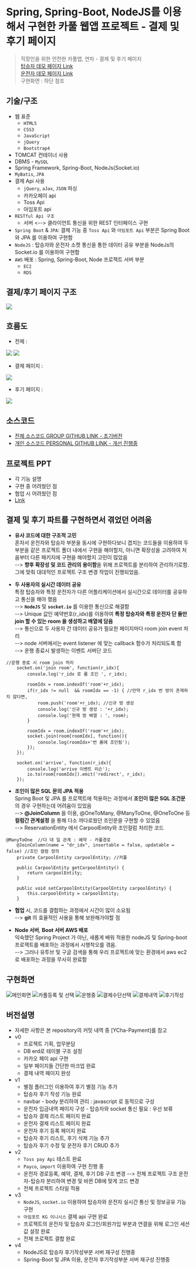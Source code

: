 # Spring, Spring-Boot, NodeJS를 이용해서 구현한 카풀 웹앱 프로젝트 - 결제 및 후기 페이지
> 직장인을 위한 안전한 카풀앱, 연차 - 결제 및 후기 페이지 <br>
> [탑승자 데모 페이지 Link](http://13.125.252.85:8080/passenger/) <br>
> [운전자 데모 페이지 Link](http://13.125.252.85:8080/driver/) <br>
> 구현화면 : 하단 참조

## 기술/구조
* 웹 표준 
    * `HTML5`
    * `CSS3`
    * `JavaScript`
    * `jQuery`
    * `Bootstrap4`
* TOMCAT 컨테이너 사용
* DBMS - `MySQL`
* Spring Framework, Spring-Boot, NodeJs(Socket.io)
* `MyBatis`, `JPA`
* 결제 Api 사용 
    * `jQuery`, `aJax`, `JSON` 파싱
    * 카카오페이 api
    * Toss Api 
    * 아임포트 api
* `RESTful Api 구조`  
    * 서버 <--> 클라이언트 통신을 위한 REST 인터페이스 구현
* `Spring Boot` & `JPA`: 결제 기능 중 `Toss Api` 와 `아임포트 Api` 부분은 Spring Boot 와 JPA 를 이용하여 구현함 
* `NodeJS` : 탑승자와 운전자 소켓 통신을 통한 데이터 공유 부분을 NodeJs의 Socket.io 를 이용하여 구현함 
* `AWS` 배포 : Spring, Spring-Boot, Node 프로젝트 서버 부분
    * `EC2`
    * `RDS` 

## 결제/후기 페이지 구조
<img src="https://github.com/Miniminis/BBCar/blob/master/ycar_screenshots/YCAR.png">

## 흐름도
* 전체 : 
<img src="https://github.com/Miniminis/BBCar/blob/master/ycar_screenshots/driver_flow.png">
<img src="https://github.com/Miniminis/BBCar/blob/master/ycar_screenshots/passenger_flow.png">

* 결제 페이지 : 
<img src="https://github.com/Miniminis/BBCar/blob/master/payment.png">

* 후기 페이지 : 
<img src="https://github.com/Miniminis/BBCar/blob/master/review.png">

## 소스코드 
* [전체 소스코드 GROUP GITHUB LINK - 초기버전](https://github.com/mand2/y-car-project)
* [개인 소스코드 PERSONAL GITHUB LINK - 개선 진행중](https://github.com/Miniminis/BBCar/tree/master/Ycar-All-Project-v2)  
 
## 프로젝트 PPT 
* 각 기능 설명 
* 구현 중 어려웠던 점 
* 협업 시 어려웠던 점
* [Link](https://docs.google.com/presentation/d/1_1OVTik6grzxKbo3_WMnwzl9_Jl6KYHD/edit)

## 결제 및 후기 파트를 구현하면서 겪었던 어려움 
* **유사 코드에 대한 구조적 고민** <br>
혼자서 운전자와 탑승자 부분을 동시에 구현하다보니 겹치는 코드들을 이용하여 두 부분을 같은 프로젝트 폴더 내에서 구현을 해야할지, 아니면 확장성을 고려하여 처음부터 다른 패키지에 구현을 해야할지 고민이 많았음 <br>
--> **향후 확장성 및 코드 관리의 용이함**을 위해 프로젝트를 분리하여 관리하기로함. 그에 맞춰 대대적인 프로젝트 구조 변경 작업이 진행되었음.  <br>

* **두 사용자의 실시간 데이터 공유** <br>
특정 탑승자와 특정 운전자가 다른 어플리케이션에서 실시간으로 데이터를 공유하고 통신을 해야 했음 <br>
--> **`NodeJS`** 및 **`socket.io`** 를 이용한 통신으로 해결함 <br>
--> Unique 값인 예약번호(r_idx)를 이용하여 **특정 탑승자와 특정 운전자 단 둘만 join 할 수 있는 room 을 생성하고 배열에 담음** <br>
--> 통신으로 두 사용자 간 데이터 공유가 필요한 페이지마다 room join event 처리 <br>
--> node 서버에서는 event listener 에 맞는 callback 함수가 처리되도록 함 <br>
--> 운행 종료시 발생하는 이벤트 서버단 코드 <br>
```
//운행 종료 시 room join 처리
    socket.on('join room', function(r_idx){
        console.log('r_idx 로 룸 조인 ', r_idx);
        
        roomIdx = room.indexOf('room'+r_idx);
        if(r_idx != null  && roomIdx == -1) { //만약 r_idx 번 방이 존재하지 않다면,
            room.push('room'+r_idx); //신규 방 생성 
            console.log('신규 방 생성 : '+r_idx);
            console.log('현재 방 배열 : ', room);
        }

        roomIdx = room.indexOf('room'+r_idx);
        socket.join(room[roomIdx], function(){
            console.log(roomIdx+'번 룸에 조인됨');
        });
    });

    socket.on('arrive', function(r_idx){
        console.log('arrive 이벤트 리슨');
        io.to(room[roomIdx]).emit('redirect', r_idx);
    });
```

* **조인이 많은 SQL 문의 JPA 적용**  <br>
Spring Boot 및 JPA 를 프로젝트에 적용하는 과정에서 **조인이 많은 SQL 조건문** 의 경우 구현하는데 어려움이 있었음 <br>
--> **@JoinColumn** 을 이용, @OneToMany, @ManyToOne, @OneToOne 등 **컬럼간 관계설정** 을 통해 다소 까다로웠던 조인문을 구현할 수 있었음 <br>
--> ReservationEntity 에서 CarpoolEntity와 조인컬럼 처리한 코드 <br>
```
@ManyToOne	//다 대 일 관계 : 예약 - 카풀경로
	@JoinColumn(name = "dr_idx", insertable = false, updatable = false) //조인 컬럼 정의 
	private CarpoolEntity carpoolEntity; //카풀

	public CarpoolEntity getCarpoolEntity() {
		return carpoolEntity;
	}

	public void setCarpoolEntity(CarpoolEntity carpoolEntity) {
		this.carpoolEntity = carpoolEntity;
	}
```

* **협업** 시, 코드를 결합하는 과정에서 시간이 많이 소요됨 <br>
--> **git** 의 효율적인 사용을 통해 보완해가야할 점 

* **Node 서버**, **Boot 서버 AWS 배포** <br>
익숙했던 Spring Project 가 아닌, 새롭게 배워 적용한 nodeJS 및 Spring-boot 프로젝트를 배포하는 과정에서 시행착오를 겪음. <br>
--> 그러나 유투브 및 구글 검색을 통해 우리 프로젝트에 맞는 환경에서 aws ec2로 배포하는 과정을 무사히 완료함 


## 구현화면 
![메인화면](https://github.com/Miniminis/BBCar/blob/master/ycar_screenshots/ycar2.png)
![카풀등록 및 선택](https://github.com/Miniminis/BBCar/blob/master/ycar_screenshots/ycar3.png)
![운행중](https://github.com/Miniminis/BBCar/blob/master/ycar_screenshots/ycar15.png)
![결제수단선택](https://github.com/Miniminis/BBCar/blob/master/ycar_screenshots/ycar17.png)
![결제내역](https://github.com/Miniminis/BBCar/blob/master/ycar_screenshots/ycar18.png)
![후기작성](https://github.com/Miniminis/BBCar/blob/master/ycar_screenshots/ycar19.png)


## 버전설명
* 자세한 사항은 본 repository의 커밋 내역 중 [YCha-Payment]를 참고
* v0
   * 프로젝트 기획, 업무분담
   * DB erd로 테이블 구조 설정 
   * 카카오 페이 api 구현 
   * 일부 페이지들 간단한 마크업 완료 
   * 결제 내역 페이지 완성 
* v1
   * 별점 플러그인 이용하여 후기 별점 기능 추가 
   * 탑승자 후기 작성 기능 완료 
   * navbar - body 분리하여 관리 : javascript 로 동적으로 구성 
   * 운전자 입금내역 페이지 구성 - 탑승자와 socket 통신 필요 : 우선 보류 
   * 탑승자 결제 리스트 페이지 완료 
   * 운전자 결제 리스트 페이지 완료 
   * 운전자 후기 등록 페이지 완료 
   * 탑승자 후기 리스트, 후기 삭제 기능 추가 
   * 탑승자 후기 수정 및 운전자 후기 CRUD 추가  
* v2
    * `Toss pay Api` 테스트 완료 
    * `Payco`, `import` 이용하여 구현 진행 중 
    * 운전자 경로등록, 예약, 결제, 후기 DB 구조 변경 --> 전체 프로젝트 구조 운전자-탑승자 분리하여 변경 및 바뀐 DB에 맞게 코드 변경 
    * 전체 프로젝트 스타일 적용 
* v3 
   * `NodeJS`, `socket.io` 이용하여 탑승자와 운전자 실시간 통신 및 정보공유 기능 구현 
   * `아임포트 KG 이니시스` 결제 api 구현 완료
   * 프로젝트의 운전자 및 탑승자 로그인/회원가입 부분과 연결을 위해 로그인 세션 값 설정 완료 
   * 전체 프로젝트 결합 완료 
* v4 
   * NodeJS로 탑승자 후기작성부분 서버 재구성 진행중
   * Spring-Boot 및 JPA 이용, 운전자 후기작성부분 서버 재구성 진행중 
   
